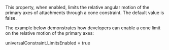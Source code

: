 This property, when enabled, limits the relative angular motion of the primary axes of attachments through a cone constraint. The default value is false.

The example below demonstrates how developers can enable a cone limit on the relative motion of the primary axes:

universalConstraint.LimitsEnabled = true